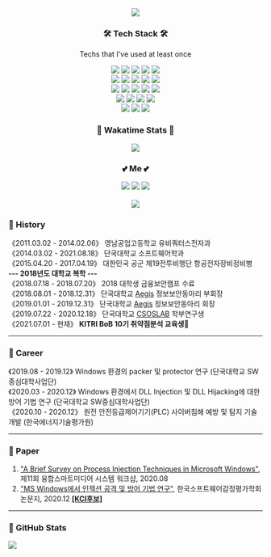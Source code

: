 <div align="center">
  <img src="https://capsule-render.vercel.app/api?type=soft&color=auto&height=150&section=header&text=ChangyeonJo&fontSize=70&animation=twinkling"/></a>

  ### 🛠 Tech Stack 🛠<br>

  Techs that I've used at least once<br>

  <a><img src="https://img.shields.io/badge/C-A8B9CC?style=flat-square&logo=C&logoColor=white"/></a> 
  <a><img src="https://img.shields.io/badge/C++-00599C?style=flat-square&logo=C%2B%2B&logoColor=white"/></a> 
  <a><img src="https://img.shields.io/badge/Python-3776AB?style=flat-square&logo=Python&logoColor=white"/></a>
  <a><img src="https://img.shields.io/badge/Java-007396?style=flat-square&logo=Java&logoColor=white"/></a> 
  <a href="https://dart.dev/" target="_blank"><img src="https://img.shields.io/badge/Dart-0175C2?style=flat-square&logo=Dart&logoColor=white"/></a><br> 
  <a><img src="https://img.shields.io/badge/HTML-E34F26?style=flat-square&logo=HTML5&logoColor=white"/></a> 
  <a><img src="https://img.shields.io/badge/CSS-1572B6?style=flat-square&logo=CSS3&logoColor=white"/></a> 
  <a><img src="https://img.shields.io/badge/JavaScript-F7DF1E?style=flat-square&logo=JavaScript&logoColor=white"/></a> 
  <a href="https://www.typescriptlang.org/" target="_blank"><img src="https://img.shields.io/badge/TypeScript-3178C6?style=flat-square&logo=TypeScript&logoColor=white"/></a>
  <a href="https://ko.reactjs.org/" target="_blank"><img src="https://img.shields.io/badge/ReactJS-61DAFB?style=flat-square&logo=React&logoColor=white"/></a><br>
  <a href="https://reactnative.dev/" target="_blank"><img src="https://img.shields.io/badge/ReactNative-61DAFB?style=flat-square&logo=React&logoColor=white"/></a>
  <a href="https://flutter-ko.dev/" target="_blank"><img src="https://img.shields.io/badge/Flutter-02569B?style=flat-square&logo=Flutter&logoColor=white"/></a>
  <a href="https://nodejs.org/ko/" target="_blank"><img src="https://img.shields.io/badge/Node.js-339933?style=flat-square&logo=Node.js&logoColor=white"/></a>
  <a href="https://nestjs.com/" target="_blank"><img src="https://img.shields.io/badge/NestJS-E0234E?style=flat-square&logo=NestJS&logoColor=white"/></a>
  <a href="https://www.djangoproject.com/" target="_blank"><img src="https://img.shields.io/badge/Django-092E20?style=flat-square&logo=Django&logoColor=white"/></a><br>
  <a href="https://graphql.org/" target="_blank"><img src="https://img.shields.io/badge/GraphQL-E434AA?style=flat-square&logo=GraphQL&logoColor=white"/></a>
  <a href="https://www.postgresql.org/" target="_blank"><img src="https://img.shields.io/badge/PostgreSQL-4169E1?style=flat-square&logo=PostgreSQL&logoColor=white"/></a>
  <a href="https://www.mysql.com/" target="_blank"><img src="https://img.shields.io/badge/MySQL-4479A1?style=flat-square&logo=MySQL&logoColor=white"/></a>
  <a href="https://console.firebase.google.com/" target="_blank"><img src="https://img.shields.io/badge/Firebase-FFCA28?style=flat-square&logo=Firebase&logoColor=white"/></a><br> 
  <a href="https://console.cloud.google.com/" target="_blank"><img src="https://img.shields.io/badge/GoogleCloud-4285F4?style=flat-square&logo=GoogleCloud&logoColor=white"/></a>
  <a href="https://www.docker.com/" target="_blank"><img src="https://img.shields.io/badge/Docker-2496ED?style=flat-square&logo=Docker&logoColor=white"/></a> 
  <a href="https://aws.amazon.com/ko/" target="_blank"><img src="https://img.shields.io/badge/Amazon AWS-232F3E?style=flat-square&logo=AmazonAWS&logoColor=white"/></a> 

  ### 🎯 Wakatime Stats 🎯
  <a href="https://github.com/anuraghazra/github-readme-stats" target="_blank">
    <img align="center" src="https://github-readme-stats.vercel.app/api/top-langs/?username=luckyboxx&hide_border=boolean&layout=compact&theme=dark&langs_count=10&hide=jupyter%20notebook, Smali, Makefile"/>
  </a>
  
  ### 💕 Me 💕<br>
  <a href="https://velog.io/@luckyboxx/about" target="_blank"><img src="https://img.shields.io/badge/Velog-3D95CE?style=flat-square&logo=Vimeo&logoColor=white"/></a>
  <a href="https://www.instagram.com/jjjo___/" target="_blank"><img src="https://img.shields.io/badge/Instagram-E4405F?style=flat-square&logo=Instagram&logoColor=white"/></a> 
  <a href="https://www.facebook.com/iampooh33/" target="_blank"><img src="https://img.shields.io/badge/Facebook-1877F2?style=flat-square&logo=Facebook&logoColor=white"/></a><br><br>
  <a href="https://hits.seeyoufarm.com"><img src="https://hits.seeyoufarm.com/api/count/incr/badge.svg?url=https%3A%2F%2Fgithub.com%2FChangyeonJo&icon=github.svg&icon_color=%23E1DEDE&title=hits&edge_flat=false"/></a><br>
</div>

### 📅 History<br>
《2011.03.02 - 2014.02.06》 영남공업고등학교 유비쿼터스전자과<br>
《2014.03.02 - 2021.08.18》 단국대학교 소프트웨어학과<br> <!--《2014.03 - 2014.07》 [알바] 위너스PC방<br>-->
《2015.04.20 - 2017.04.19》 대한민국 공군 제19전투비행단 항공전자장비정비병<br> <!--《2017.07 - 2018.01, 2018.07 - 2018.11》 [알바] 이화어학원 학생조교<br>《2017.07 - 2018.05》 [알바] 파리바게트 주말마감<br>-->
**--- 2018년도 대학교 복학 ---**<br>
《2018.07.18 - 2018.07.20》 2018 대학생 금융보안캠프 수료<br>
《2018.08.01 - 2018.12.31》 단국대학교 [Aegis](http://dk-aegis.org/) 정보보안동아리 부회장<br>
《2019.01.01 - 2019.12.31》 단국대학교 [Aegis](http://dk-aegis.org/) 정보보안동아리 회장<br>
《2019.07.22 - 2020.12.18》 단국대학교 [CSOSLAB](http://securesw.dankook.ac.kr/index.html) 학부연구생<br>
《2021.07.01 - 현재》 **KITRI BoB 10기 취약점분석 교육생**🎈
- - -
### 🌱 Career<br>
《2019.08 - 2019.12》 Windows 환경의 packer 및 protector 연구 (단국대학교 SW중심대학사업단)<br>
《2020.03 - 2020.12》 Windows 환경에서 DLL Injection 및 DLL Hijacking에 대한 방어 기법 연구 (단국대학교 SW중심대학사업단)<br>
《2020.10 - 2020.12》 원전 안전등급제어기기(PLC) 사이버침해 예방 및 탐지 기술 개발 (한국에너지기술평가원)
- - -
### 📑 Paper<br>
1. ["A Brief Survey on Process Injection Techniques in Microsoft Windows"](https://db69c54b-9b84-4d19-bcc3-1b44f4f5b0f9.filesusr.com/ugd/c29c53_b84b58163e66467bb71e37309d617288.pdf), 제11회 융합스마트미디어 시스템 워크샵, 2020.08
2. ["MS Windows에서 인젝션 공격 및 방어 기법 연구"](http://www.i3.or.kr/html/paper/2020-2/(2)2020-2.pdf), 한국소프트웨어감정평가학회 논문지, 2020.12 [**[KCI후보]**](https://www.kci.go.kr/kciportal/ci/sereArticleSearch/ciSereArtiView.kci?sereArticleSearchBean.artiId=ART002660799)<br>
- - -
### 📌 GitHub Stats<br>
<a href="https://github.com/anuraghazra/github-readme-stats" target="_blank">
  <img align="center" src="https://github-readme-stats.vercel.app/api?username=luckyboxx&hide_border=boolean&count_private=true&show_icons=true&theme=dark"/>
</a><br>
<!--
**luckyboxx/luckyboxx** is a ✨ _special_ ✨ repository because its `README.md` (this file) appears on your GitHub profile.

Here are some ideas to get you started:

- 🔭 I’m currently working on ...
- 🌱 I’m currently learning ...
- 👯 I’m looking to collaborate on ...
- 🤔 I’m looking for help with ...
- 💬 Ask me about ...
- 📫 How to reach me: ...
- 😄 Pronouns: ...
- ⚡ Fun fact: ...
-->
